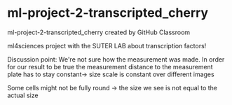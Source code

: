 # ml-project-2-transcripted_cherry
ml-project-2-transcripted_cherry created by GitHub Classroom

ml4sciences project with the SUTER LAB about transcription factors!

Discussion point: 
We're not sure how the measurement was made. In order for our result to be true the measurement distance to the measurement plate has to stay constant-> size scale is constant over different images

Some cells might not be fully round -> the size we see is not equal to the actual size
